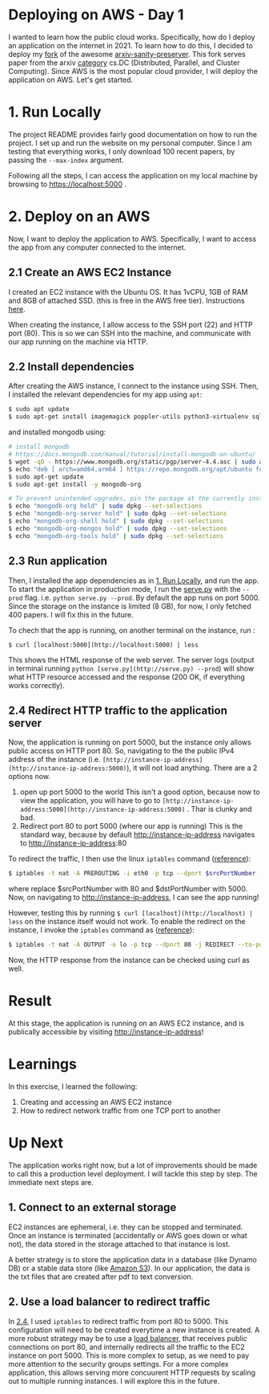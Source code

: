 # Deploying on AWS - Day 1

I wanted to learn how the public cloud works. Specifically, how do I deploy an application on the internet in 2021. To learn how to do this, I decided to deploy my [fork](https://github.com/arorashu/arxiv-sanity-preserver) of the awesome [arxiv-sanity-preserver](https://github.com/karpathy/arxiv-sanity-preserver). This fork serves paper from the arxiv [category](https://arxiv.org/category_taxonomy) cs.DC (Distributed, Parallel, and Cluster Computing). Since AWS is the most popular cloud provider, I will deploy the application on AWS. Let's get started.

# 1. Run Locally

The project README provides fairly good documentation on how to run the project. I set up and run the website on my personal computer. Since I am testing that everything works, I only download 100 recent papers, by passing the `--max-index`  argument.

Following all the steps, I can access the application on my local machine by browsing to [https://localhost:5000](https://localhost:5000) . 

# 2. Deploy on an AWS

Now, I want to deploy the application to AWS. Specifically, I want to access the app from any computer connected to the internet.

## 2.1 Create an AWS EC2 Instance

I created an EC2 instance with the Ubuntu OS. It has 1vCPU, 1GB of RAM and 8GB of attached SSD. (this is free in the AWS free tier). Instructions [here](https://docs.aws.amazon.com/AWSEC2/latest/UserGuide/EC2_GetStarted.html#ec2-clean-up-your-instance).

When creating the instance, I allow access to the SSH port (22) and HTTP port (80). This is so we can SSH into the machine, and communicate with our app running on the machine via HTTP.

## 2.2 Install dependencies

After creating the AWS instance, I connect to the instance using SSH. Then, I installed the relevant dependencies for my app using `apt`:

```bash
$ sudo apt update
$ sudo apt-get install imagemagick poppler-utils python3-virtualenv sqlite3
```

and installed mongodb using:

```bash
# install mongodb
# https://docs.mongodb.com/manual/tutorial/install-mongodb-on-ubuntu/
$ wget -qO - https://www.mongodb.org/static/pgp/server-4.4.asc | sudo apt-key add -
$ echo "deb [ arch=amd64,arm64 ] https://repo.mongodb.org/apt/ubuntu focal/mongodb-org/4.4 multiverse" | sudo tee /etc/apt/sources.list.d/mongodb-org-4.4.list
$ sudo apt-get update
$ sudo apt-get install -y mongodb-org

# To prevent unintended upgrades, pin the package at the currently installed version
$ echo "mongodb-org hold" | sudo dpkg --set-selections
$ echo "mongodb-org-server hold" | sudo dpkg --set-selections
$ echo "mongodb-org-shell hold" | sudo dpkg --set-selections
$ echo "mongodb-org-mongos hold" | sudo dpkg --set-selections
$ echo "mongodb-org-tools hold" | sudo dpkg --set-selections
```

## 2.3 Run application

Then, I installed the app dependencies as in [1. Run Locally](https://www.notion.so/Day-1-252b37c81d6a46c284ea7fa4d633435f), and run the app. To start the application in production mode, I run the [serve.py](http://server.py) with the `--prod` flag. i.e. `python serve.py --prod`. By default the app runs on port 5000. Since the storage on the instance is limited (8 GB), for now, I only fetched 400 papers. I will fix this in the future.

To chech that the app is running, on another terminal on the instance, run :

`$ curl [localhost:5000](http://localhost:5000) | less`

This shows the HTML response of the web server. The server logs (output in terminal running `python [serve.py](http://serve.py) --prod`) will show what HTTP resource accessed and the response (200 OK, if everything works correctly). 

## 2.4 Redirect HTTP traffic to the application server

Now, the application is running on port 5000, but the instance only allows public access on HTTP port 80. So, navigating to the the public IPv4 address of the instance (i.e. `[http://instance-ip-address](http://instance-ip-address:5000)`), it will not load anything. There are a 2 options now. 

1. open up port 5000 to the world
This isn't a good option, because now to view the application, you will have to go to `[http://instance-ip-address:5000](http://instance-ip-address:5000)` . Thar is clunky and bad.
2. Redirect port 80 to port 5000 (where our app is running)
This is the standard way, because by default [http://instance-ip-address](http://instance-ip-address/) navigates to [http://instance-ip-address](http://instance-ip-address/):80

To redirect the traffic, I then use the linux `iptables` command ([reference](https://www.cyberciti.biz/faq/linux-port-redirection-with-iptables/)):

```bash
$ iptables -t nat -A PREROUTING -i eth0 -p tcp --dport $srcPortNumber -j REDIRECT --to-port $dstPortNumber
```

where replace $srcPortNumber with 80 and $dstPortNumber with 5000.
Now, on navigating to [http://instance-ip-address](http://instance-ip-address/), I can see the app running!

However, testing this by running `$ curl [localhost](http://localhost) | less` on the instance itself would not work. To enable the redirect on the instance, I invoke the `iptables` command as ([reference](https://askubuntu.com/questions/444729/redirect-port-80-to-8080-and-make-it-work-on-local-machine)):

```bash
$ iptables -t nat -A OUTPUT -o lo -p tcp --dport 80 -j REDIRECT --to-port 5000
```

Now, the HTTP response from the instance can be checked using curl as well.

# Result

At this stage, the application is running on an AWS EC2 instance, and is publically accessible by visiting [http://instance-ip-address](http://instance-ip-address/)!

# Learnings

In this exercise, I learned the following:

1. Creating and accessing an AWS EC2 instance
2. How to redirect network traffic from one TCP port to another

# Up Next

The application works right now, but a lot of improvements should be made to call this a production level deployment. I will tackle this step by step. The immediate next steps are.

## 1. Connect to an external storage

EC2 instances are ephemeral, i.e. they can be stopped and terminated. Once an instance is terminated (accidentally or AWS goes down or what not), the data stored in the storage attached to that instance is lost. 

A better strategy is to store the application data in a database (like Dynamo DB) or a stable data store (like [Amazon S3](https://aws.amazon.com/s3/)). In our application, the data is the txt files that are created after pdf to text conversion. 

## 2. Use a load balancer to redirect traffic

In [2.4](https://www.notion.so/Day-1-252b37c81d6a46c284ea7fa4d633435f), I used `iptables` to redirect traffic from port 80 to 5000. This configuration will need to be created everytime a new instance is created. A more robust strategy may be to use a [load balancer](https://aws.amazon.com/elasticloadbalancing/classic-load-balancer/), that receives public connections on port 80, and internally redirects all the traffic to the EC2 instance on port 5000. This is more complex to setup, as we need to pay more attention to the security groups settings. For a more complex application, this allows serving more concuurent HTTP requests by scaling out to multiple running instances.  I will explore this in the future.


